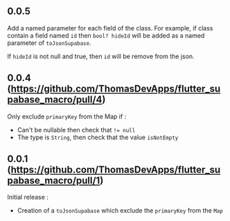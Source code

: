 ## 0.0.5

Add a named parameter for each field of the class.
For example, if class contain a field named `id` then `bool? hideId` 
will be added as a named parameter of `toJsonSupabase`.

If `hideId` is not null and true, then `id` will be remove from the json.

## 0.0.4 (https://github.com/ThomasDevApps/flutter_supabase_macro/pull/4)

Only exclude `primaryKey` from the Map if :
- Can't be nullable then check that `!= null`
- The type is `String`, then check that the value `isNotEmpty`


## 0.0.1 (https://github.com/ThomasDevApps/flutter_supabase_macro/pull/1)

Initial release : 
- Creation of a `toJsonSupabase` which exclude the `primaryKey` from the `Map`